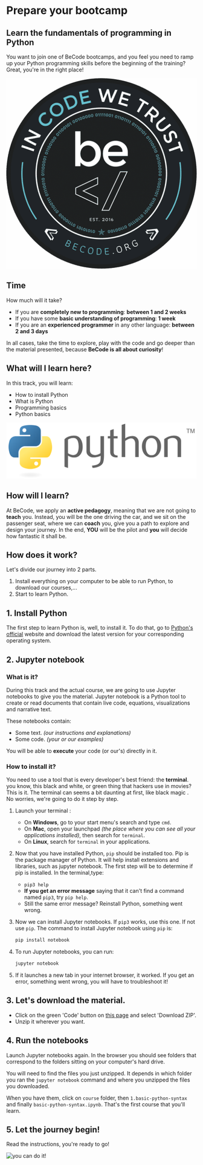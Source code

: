 # Prepare your bootcamp

## Learn the fundamentals of programming in Python

You want to join one of BeCode bootcamps, and you feel you need to ramp up your Python programming skills before the beginning of the training?
Great, you're in the right place!


<p align="center">
  <img src="./assets/images/becode_logo.png" alt="BeCode logo"/>
</p>


## Time
How much will it take?
* If you are **completely new to programming**: **between 1 and 2 weeks**
* If you have some **basic understanding of programming**: **1 week**
* If you are an **experienced programmer** in any other language: **between 2 and 3 days**

In all cases, take the time to explore, play with the code and go deeper than the material presented, because **BeCode is all about curiosity**!

## What will I learn here?
In this track, you will learn:
* How to install Python
* What is Python 
* Programming basics
* Python basics


<p align="center">
  <img src="./assets/images/python_logo.png" alt="python logo"/>
</p>


## How will I learn?
At BeCode, we apply an **active pedagogy**, meaning that we are not going to **teach** you. Instead, you will be the one driving the car, and we sit on the passenger seat, where we can **coach** you, give you a path to explore and design your journey. In the end, **YOU** will be the pilot and **you** will decide how fantastic it shall be.

## How does it work?
Let's divide our journey into 2 parts.
1. Install everything on your computer to be able to run Python, to download our courses,...
2. Start to learn Python.

## 1. Install Python
The first step to learn Python is, well, to install it.
To do that, go to [Python's official](https://www.python.org/downloads/) website and download the latest version for your corresponding operating system.

## 2. Jupyter notebook
### What is it?
During this track and the actual course, we are going to use Jupyter notebooks to give you the material.
Jupyter notebook is a Python tool to create or read documents that contain live code, equations, visualizations and narrative text.

These notebooks contain:
* Some text. *(our instructions and explanations)*
* Some code. *(your or our examples)*

You will be able to **execute** your code (or our's) directly in it.

### How to install it?
You need to use a tool that is every developer's best friend: the **terminal**. you know, this black and white, or green thing that hackers use in movies? This is it.
The terminal can seems a bit daunting at first, like black magic . No worries, we're going to do it step by step.

1. Launch your terminal : 

    * On **Windows**, go to your start menu's search and type `cmd`.
    * On **Mac**, open your launchpad *(the place where you can see all your applications installed)*, then search for `terminal`.
    * On **Linux**, search for `terminal` in your applications.

2. Now that you have installed Python, `pip` should be installed too. Pip is the package manager of Python. It will help install extensions and libraries, such as jupyter notebook. The first step will be to determine if pip is installed. In the terminal,type:

    * `pip3 help`
    * **If you get an error message** saying that it can't find a command named `pip3`, try `pip help`. 
    * Still the same error message? Reinstall Python, something went wrong.

3. Now we can install Jupyter notebooks. If `pip3` works, use this one. If not use `pip`. The command to install Jupyter notebook using `pip` is:
    ```bash
    pip install notebook
    ```
4. To run Jupyter notebooks, you can run:
    ```bash
    jupyter notebook
    ```
5. If it launches a new tab in your internet browser, it worked. If you get an error, something went wrong, you will have to troubleshoot it!

## 3. Let's download the material.
* Click on the green 'Code' button on [this page](https://github.com/becodeorg/training_preparation_ai) and select 'Download ZIP'.
* Unzip it wherever you want.

## 4. Run the notebooks
Launch Jupyter notebooks again. In the browser you should see folders that correspond to the folders sitting on your computer's hard drive.

You will need to find the files you just unzipped. It depends in which folder you ran the `jupyter notebook` command and where you unzipped the files you downloaded.

When you have them, click on `course` folder, then `1.basic-python-syntax` and finally `basic-python-syntax.ipynb`. That's the first course that you'll learn.

## 5. Let the journey begin!
Read the instructions, you're ready to go!

![you can do it!](https://media.giphy.com/media/V9ppKIzlMhdtK/giphy.gif)

